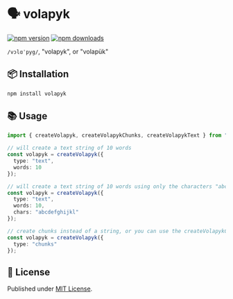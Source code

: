 # 🗣️ volapyk

[![npm version][npm-version-src]][npm-version-href]
[![npm downloads][npm-downloads-src]][npm-downloads-href]

`/vɔlɑˈpyg/`, "volapyk", or "volapük"

## 📦 Installation

```sh
npm install volapyk
```

## 📚 Usage

```ts
import { createVolapyk, createVolapykChunks, createVolapykText } from "volapyk";

// will create a text string of 10 words
const volapyk = createVolapyk({
  type: "text",
  words: 10
});

// will create a text string of 10 words using only the characters "abcdefghijkl"
const volapyk = createVolapyk({
  type: "text",
  words: 10,
  chars: "abcdefghijkl"
});

// create chunks instead of a string, or you can use the createVolapykChunks function
const volapyk = createVolapyk({
  type: "chunks"
});
```

## 📄 License

Published under [MIT License](./LICENSE).

<!-- Badges -->

[npm-version-src]: https://img.shields.io/npm/v/volapyk?style=flat&colorA=18181B&colorB=4169E1
[npm-version-href]: https://npmjs.com/package/volapyk
[npm-downloads-src]: https://img.shields.io/npm/dm/volapyk?style=flat&colorA=18181B&colorB=4169E1
[npm-downloads-href]: https://npmjs.com/package/volapyk
